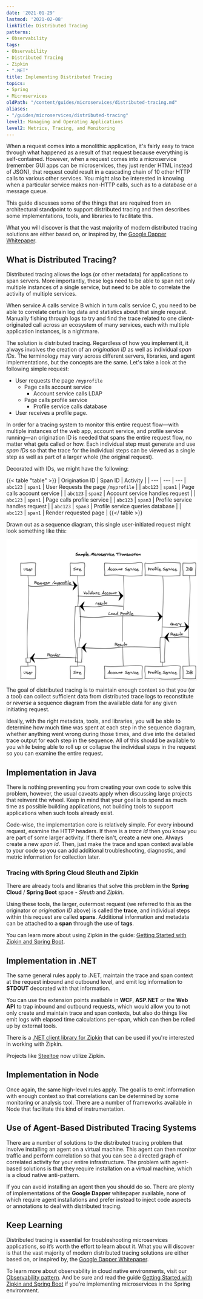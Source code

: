 ```yaml
---
date: '2021-01-29'
lastmod: '2021-02-08'
linkTitle: Distributed Tracing
patterns:
- Observability
tags:
- Observability
- Distributed Tracing
- Zipkin
- ".NET"
title: Implementing Distributed Tracing
topics:
- Spring
- Microservices
oldPath: "/content/guides/microservices/distributed-tracing.md"
aliases:
- "/guides/microservices/distributed-tracing"
level1: Managing and Operating Applications
level2: Metrics, Tracing, and Monitoring
---
```


When a request comes into a monolithic application, it's fairly easy to trace through what happened as a result of that request because everything is self-contained. However, when a request comes into a microservice (remember GUI apps can be microservices, they just render HTML instead of JSON), that request could result in a cascading chain of 10 other HTTP calls to various other services. You might also be interested in knowing when a particular service makes non-HTTP calls, such as to a database or a message queue.

This guide discusses some of the things that are required from an architectural standpoint to support distributed tracing and then describes some implementations, tools, and libraries to facilitate this.

What you will discover is that the vast majority of modern distributed tracing solutions are either based on, or inspired by, the [Google Dapper Whitepaper](http://static.googleusercontent.com/media/research.google.com/en//pubs/archive/36356.pdf).


## What is Distributed Tracing?
Distributed tracing allows the logs (or other metadata) for applications to span servers. More importantly, these logs need to be able to span not only multiple instances of a single service, but need to be able to correlate the activity of multiple services.

When service A calls service B which in turn calls service C, you need to be able to correlate certain log data and statistics about that single request. Manually fishing through logs to try and find the trace related to one client-originated call across an ecosystem of many services, each with multiple application instances, is a nightmare.

The solution is distributed tracing. Regardless of how you implement it, it always involves the creation of an _origination ID_ as well as individual _span IDs_. The terminology may vary across different servers, libraries, and agent implementations, but the concepts are the same. Let's take a look at the following simple request:

* User requests the page `/myprofile`
  * Page calls account service
	* Account service calls LDAP
  * Page calls profile service
	* Profile service calls database
* User receives a profile page.

In order for a tracing system to monitor this entire request flow—with multiple instances of the web app, account service, and profile service running—an origination ID is needed that spans the entire request flow, no matter what gets called or how. Each individual step must generate and use _span IDs_ so that the trace for the individual steps can be viewed as a single step as well as part of a larger whole (the original request).

Decorated with IDs, we might have the following:

{{< table "table" >}}
| Origination ID | Span ID | Activity |
| --- | --- | ---
| `abc123` | `span1` | User Requests the page `/myprofile` |
| `abc123` | `span1` | Page calls account service |
| `abc123` | `span2` | Account service handles request |
| `abc123` | `span1` | Page calls profile service |
| `abc123` | `span3` | Profile service handles request |
| `abc123` | `span3` | Profile service queries database |
| `abc123` | `span1` | Render requested page |
{{</ table >}}

Drawn out as a sequence diagram, this single user-initiated request might look something like this:

![Sample Microservice Transaction](images/tracing-sample-ms-transaction.png)

The goal of distributed tracing is to maintain enough context so that you (or a tool) can collect sufficient data from distributed trace logs to reconstitute or _reverse_ a sequence diagram from the available data for any given initiating request.

Ideally, with the right metadata, tools, and libraries, you will be able to determine how much time was spent at each step in the sequence diagram, whether anything went wrong during those times, and dive into the detailed trace output for each step in the sequence. All of this should be available to you while being able to roll up or collapse the individual steps in the request so you can examine the entire request.

## Implementation in Java
There is nothing preventing you from creating your own code to solve this problem, however, the usual caveats apply when discussing large projects that reinvent the wheel. Keep in mind that your goal is to spend as much time as possible building applications, not building tools to support applications when such tools already exist.

Code-wise, the implementation core is relatively simple. For every inbound request, examine the HTTP headers. If there is a *trace id* then you know you are part of some larger activity. If there isn't, create a new one. Always create a new *span id*. Then, just make the trace and span context available to your code so you can add additional troubleshooting, diagnostic, and metric information for collection later.

### Tracing with Spring Cloud Sleuth and Zipkin
There are already tools and libraries that solve this problem in the **Spring Cloud** / **Spring Boot** space - _Sleuth_ and _Zipkin_.

Using these tools, the larger, outermost request (we referred to this as the originator or _origination ID_ above) is called the **trace**, and individual steps within this request are called **spans**. Additional information and metadata can be attached to a **span** through the use of **tags**.

You can learn more about using Zipkin in the guide: [Getting Started with Zipkin and Spring Boot](/guides/spring/spring-zipkin/).

## Implementation in .NET
The same general rules apply to .NET, maintain the trace and span context at the request inbound and outbound level, and emit log information to **STDOUT** decorated with that information.

You can use the extension points available in **WCF**, **ASP.NET** or the **Web API** to trap inbound and outbound requests, which would allow you to not only create and maintain trace and span contexts, but also do things like emit logs with elapsed time calculations per-span, which can then be rolled up by external tools.

There is a [.NET client library for Zipkin](https://github.com/openzipkin/zipkin4net) that can be used if you're interested in working with Zipkin.

Projects like [Steeltoe](https://steeltoe.io/) now utilize Zipkin.

## Implementation in Node
Once again, the same high-level rules apply. The goal is to emit information with enough context so that correlations can be determined by some monitoring or analysis tool. There are a number of frameworks available in Node that facilitate this kind of instrumentation.

## Use of Agent-Based Distributed Tracing Systems
There are a number of solutions to the distributed tracing problem that involve installing an agent on a virtual machine. This agent can then monitor traffic and perform correlation so that you can see a directed graph of correlated activity for your entire infrastructure. The problem with agent-based solutions is that they require installation on a virtual machine, which is a cloud native anti-pattern.

If you can avoid installing an agent then you should do so. There are plenty of implementations of the **Google Dapper** whitepaper available, none of which require agent installations and prefer instead to inject code aspects or annotations to deal with distributed tracing.

## Keep Learning
Distributed tracing is essential for troubleshooting microservices applications, so it’s worth the effort to learn about it. What you will discover is that the vast majority of modern distributed tracing solutions are either based on, or inspired by, the [Google Dapper Whitepaper](http://static.googleusercontent.com/media/research.google.com/en//pubs/archive/36356.pdf).

To learn more about observability in cloud native environments, visit our [Observability pattern](/patterns/observability/). And be sure and read the guide [Getting Started with Zipkin and Spring Boot](/guides/spring/spring-zipkin/) if you’re implementing microservices in the Spring environment.